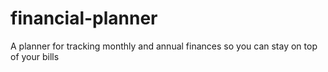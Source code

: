 # financial-planner

A planner for tracking monthly and annual finances so you can stay on top of your bills

